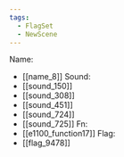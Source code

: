```yaml
---
tags:
  - FlagSet
  - NewScene
---
```

Name:
- [[name_8]]
Sound:
- [[sound_150]]
- [[sound_308]]
- [[sound_451]]
- [[sound_724]]
- [[sound_725]]
Fn:
- [[e1100_function17]]
Flag:
- [[flag_9478]]
